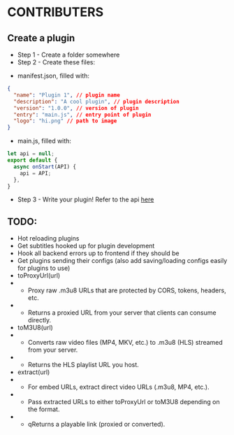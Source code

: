 # CONTRIBUTERS

## Create a plugin
* Step 1 - Create a folder somewhere
* Step 2 - Create these files:
- manifest.json, filled with:
```json
{
  "name": "Plugin 1", // plugin name
  "description": "A cool plugin", // plugin description
  "version": "1.0.0", // version of plugin
  "entry": "main.js", // entry point of plugin
  "logo": "hi.png" // path to image
}
```
- main.js, filled with:
```js
let api = null;
export default {
  async onStart(API) {
    api = API;
  },
}
```
* Step 3 - Write your plugin! Refer to the api [here](https://github.com/lammmab/decent-movies-backend/blob/main/utils/api.js)

## TODO:
* Hot reloading plugins
* Get subtitles hooked up for plugin development
* Hook all backend errors up to frontend if they should be
* Get plugins sending their configs (also add saving/loading configs easily for plugins to use)
* toProxyUrl(url)
* - Proxy raw .m3u8 URLs that are protected by CORS, tokens, headers, etc.
* - Returns a proxied URL from your server that clients can consume directly.
* toM3U8(url)
* - Converts raw video files (MP4, MKV, etc.) to .m3u8 (HLS) streamed from your server.
* - Returns the HLS playlist URL you host.
* extract(url)
* - For embed URLs, extract direct video URLs (.m3u8, MP4, etc.).
* - Pass extracted URLs to either toProxyUrl or toM3U8 depending on the format.
* -  qReturns a playable link (proxied or converted).

